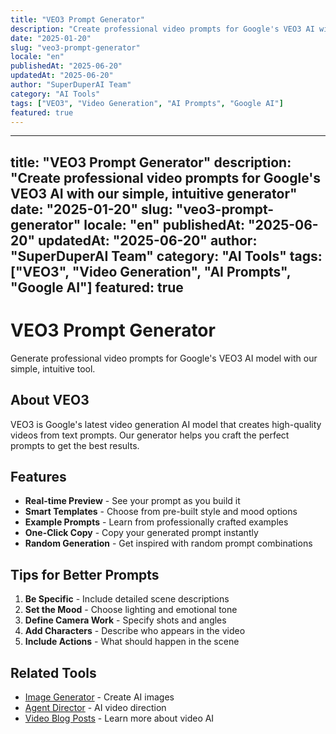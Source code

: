 ```yaml
---
title: "VEO3 Prompt Generator"
description: "Create professional video prompts for Google's VEO3 AI with our simple, intuitive generator"
date: "2025-01-20"
slug: "veo3-prompt-generator"
locale: "en"
publishedAt: "2025-06-20"
updatedAt: "2025-06-20"
author: "SuperDuperAI Team"
category: "AI Tools"
tags: ["VEO3", "Video Generation", "AI Prompts", "Google AI"]
featured: true
---
```


---
title: "VEO3 Prompt Generator"
description: "Create professional video prompts for Google's VEO3 AI with our simple, intuitive generator"
date: "2025-01-20"
slug: "veo3-prompt-generator"
locale: "en"
publishedAt: "2025-06-20"
updatedAt: "2025-06-20"
author: "SuperDuperAI Team"
category: "AI Tools"
tags: ["VEO3", "Video Generation", "AI Prompts", "Google AI"]
featured: true
---

# VEO3 Prompt Generator

Generate professional video prompts for Google's VEO3 AI model with our simple, intuitive tool.

## About VEO3

VEO3 is Google's latest video generation AI model that creates high-quality videos from text prompts. Our generator helps you craft the perfect prompts to get the best results.

## Features

- **Real-time Preview** - See your prompt as you build it
- **Smart Templates** - Choose from pre-built style and mood options
- **Example Prompts** - Learn from professionally crafted examples
- **One-Click Copy** - Copy your generated prompt instantly
- **Random Generation** - Get inspired with random prompt combinations

## Tips for Better Prompts

1. **Be Specific** - Include detailed scene descriptions
2. **Set the Mood** - Choose lighting and emotional tone
3. **Define Camera Work** - Specify shots and angles
4. **Add Characters** - Describe who appears in the video
5. **Include Actions** - What should happen in the scene

## Related Tools

- [Image Generator](/en/tool/image-generator) - Create AI images
- [Agent Director](/en/tool/agent-director) - AI video direction
- [Video Blog Posts](/en/blog) - Learn more about video AI 